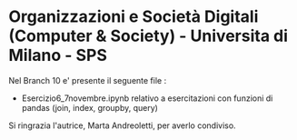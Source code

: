# Organizzazioni e Società Digitali (Computer & Society) - Universita di Milano - SPS

Nel Branch 10 e' presente il seguente file :
- Esercizio6_7novembre.ipynb relativo a esercitazioni con funzioni di pandas (join, index, groupby, query)

Si ringrazia l'autrice, Marta Andreoletti, per averlo condiviso.

